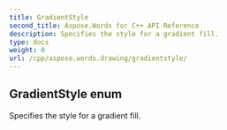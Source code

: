 ```yaml
---
title: GradientStyle
second_title: Aspose.Words for C++ API Reference
description: Specifies the style for a gradient fill. 
type: docs
weight: 0
url: /cpp/aspose.words.drawing/gradientstyle/
---
```

## GradientStyle enum


Specifies the style for a gradient fill. 

